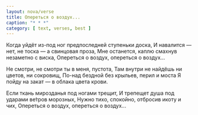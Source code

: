 ```yaml
---
layout: nova/verse
title: Опереться о воздух...
caption: "* * *"
category: [ text, verses, best ]
---
```

Когда уйдёт из-под ног предпоследней ступеньки доска,
И навалится — нет, не тоска — а свинцовая проза,
Мне останется, каплю смахнув незаметно с виска,
Опереться о воздух,
                опереться о воздух...

Не смотри, не смотри ты в меня, пустота,
Там внутри не найдёшь ни цветов, ни сокровищ,
По-над бездной без крыльев, перил и моста
Я пойду на закат — в облака цвета крови.

Если ткань мирозданья под ногами трещит,
И трепещет душа под ударами ве́тров морозных,
Нужно тихо, спокойно, отбросив икоту и чих,
Опереться о воздух,
                опереться о воздух...
